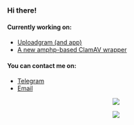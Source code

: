 ### Hi there!
#### Currently working on:
- [Uploadgram (and app)](https://github.com/Uploadgram)
- [A new amphp-based ClamAV wrapper](https://github.com/pato05/amphp-clamav)

#### You can contact me on:
- [Telegram](https://t.me/pato05)
- [Email](mailto:admin@pato05mc.tk)

<p align="center">
<img src="https://github-readme-stats.vercel.app/api?username=Pato05&show_icons=true&theme=dark&include_all_commits=true">
</p>
<p align="center">
<img src="https://github-readme-stats.vercel.app/api/top-langs/?username=Pato05&langs_count=8&theme=dark&layout=compact">
</p>
